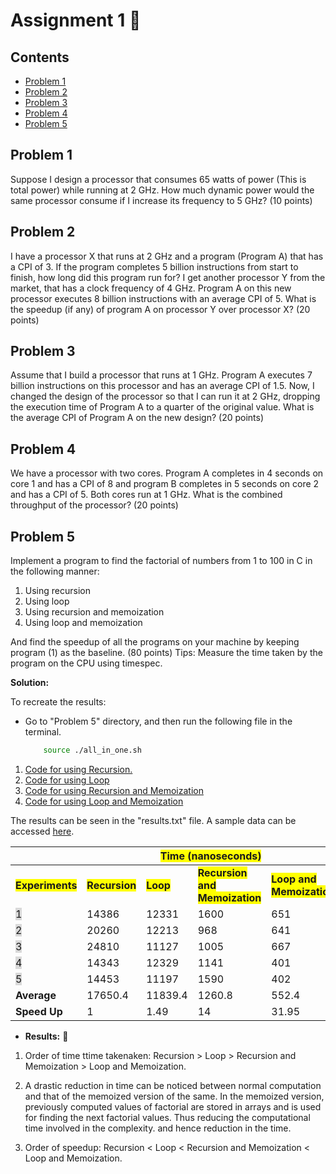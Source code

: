 # Assignment 1 📖 <!-- omit in toc -->

## Contents <!-- omit in toc -->
- [Problem 1](#problem-1)
- [Problem 2](#problem-2)
- [Problem 3](#problem-3)
- [Problem 4](#problem-4)
- [Problem 5](#problem-5)

## Problem 1

Suppose I design a processor that consumes 65 watts of power (This is total power) while running
at 2 GHz. How much dynamic power would the same processor consume if I increase its
frequency to 5 GHz? (10 points)

## Problem 2

I have a processor X that runs at 2 GHz and a program (Program A) that has a CPI of 3. If the
program completes 5 billion instructions from start to finish, how long did this program run for?
I get another processor Y from the market, that has a clock frequency of 4 GHz. Program A on
this new processor executes 8 billion instructions with an average CPI of 5. What is the speedup
(if any) of program A on processor Y over processor X? (20 points)

## Problem 3

Assume that I build a processor that runs at 1 GHz. Program A executes 7 billion instructions on
this processor and has an average CPI of 1.5. Now, I changed the design of the processor so that
I can run it at 2 GHz, dropping the execution time of Program A to a quarter of the original value.
What is the average CPI of Program A on the new design? (20 points)

## Problem 4

We have a processor with two cores. Program A completes in 4 seconds on core 1 and has a CPI
of 8 and program B completes in 5 seconds on core 2 and has a CPI of 5. Both cores run at 1 GHz.
What is the combined throughput of the processor? (20 points)

## Problem 5

Implement a program to find the factorial of numbers from 1 to 100 in C in the following manner:

1. Using recursion
2. Using loop
3. Using recursion and memoization
4. Using loop and memoization       


And find the speedup of all the programs on your machine by keeping program (1) as the
baseline. (80 points)
Tips: Measure the time taken by the program on the CPU using timespec.      


**Solution:**      

To recreate the results:    
- Go to "Problem 5" directory, and then run the following file in the terminal. 

    ```bash
        source ./all_in_one.sh
    ```

1. [Code for using Recursion.](./Problem%205/1_recursion.c)
2. [Code for using Loop](./Problem%205/2_loop.c)
3. [Code for using Recursion and Memoization](./Problem%205/3_recursion_memoization.c)
4. [Code for using Loop and Memoization](./Problem%205/4_loop_memoization.c)     
    
The results can be seen in the "results.txt" file. A sample data can be accessed [here](./Problem%205/results.txt).

<table class="tg">
<thead>
  <tr>
    <th class="tg-spog"></th>
    <th class="tg-tm7f" colspan="4"><span style="font-weight:bold;background-color:#FF0"><b>Time (nanoseconds)</b></span></th>
  </tr>
</thead>
<tbody>
  <tr>
    <td class="tg-2m2l"><span style="font-weight:bold;background-color:#FF0"><b>Experiments</b></span></td>
    <td class="tg-tm7f"><span style="font-weight:bold;background-color:#FF0"><b>Recursion</b></span></td>
    <td class="tg-tm7f"><span style="font-weight:bold;background-color:#FF0"><b>Loop</span></td>
    <td class="tg-tm7f"><span style="font-weight:bold;background-color:#FF0"><b>Recursion and Memoization</b></span></td>
    <td class="tg-tm7f"><span style="font-weight:bold;background-color:#FF0"><b>Loop and Memoization</b></span></td>
  </tr>
  <tr>
    <td class="tg-29th"><span style="background-color:#D9D9D9">1</span></td>
    <td class="tg-k3q9">14386</td>
    <td class="tg-k3q9">12331</td>
    <td class="tg-k3q9">1600</td>
    <td class="tg-k3q9">651</td>
  </tr>
  <tr>
    <td class="tg-29th"><span style="background-color:#D9D9D9">2</span></td>
    <td class="tg-k3q9">20260</td>
    <td class="tg-k3q9">12213</td>
    <td class="tg-k3q9">968</td>
    <td class="tg-k3q9">641</td>
  </tr>
  <tr>
    <td class="tg-29th"><span style="background-color:#D9D9D9">3</span></td>
    <td class="tg-k3q9">24810</td>
    <td class="tg-k3q9">11127</td>
    <td class="tg-k3q9">1005</td>
    <td class="tg-k3q9">667</td>
  </tr>
  <tr>
    <td class="tg-29th"><span style="background-color:#D9D9D9">4</span></td>
    <td class="tg-k3q9">14343</td>
    <td class="tg-k3q9">12329</td>
    <td class="tg-k3q9">1141</td>
    <td class="tg-k3q9">401</td>
  </tr>
  <tr>
    <td class="tg-29th"><span style="background-color:#D9D9D9">5</span></td>
    <td class="tg-k3q9">14453</td>
    <td class="tg-k3q9">11197</td>
    <td class="tg-k3q9">1590</td>
    <td class="tg-k3q9">402</td>
  </tr>
  <tr>
    <td class="tg-n5qg"><span style="font-weight:bold"><b>Average</b></span></td>
    <td class="tg-2yxd">17650.4</td>
    <td class="tg-2yxd">11839.4</td>
    <td class="tg-2yxd">1260.8</td>
    <td class="tg-2yxd">552.4</td>
  </tr>
  <tr>
    <td class="tg-xoi0"><span style="font-weight:bold"><b>Speed Up</b></span></td>
    <td class="tg-dhox">1</td>
    <td class="tg-dhox">1.49</td>
    <td class="tg-dhox">14</td>
    <td class="tg-dhox">31.95</td>
  </tr>
</tbody>
</table>

- **Results:** 🌟

1. Order of time ttime takenaken: Recursion > Loop > Recursion and Memoization > Loop and Memoization.

2. A drastic reduction in time can be noticed between normal computation and that of the memoized version of the same. In the memoized version, previously computed values of factorial are stored in arrays and is used for finding the next factorial values. Thus reducing the computational time involved in the complexity. and hence reduction in the time.
   
3. Order of speedup: Recursion < Loop < Recursion and Memoization < Loop and Memoization.
    

